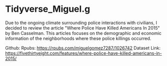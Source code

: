 # Tidyverse_Miguel.g

Due to the ongoing climate surrounding police interactions with civilians, I decided to review the article  "Where Police Have Killed Americans In 2015" by Ben Casselman. This articles focuses on the demographic and economic information of the neighborhoods where these police killings occurred. 

Github:
Rpubs: https://rpubs.com/miguelgomez7287/1026742
Dataset Link: https://fivethirtyeight.com/features/where-police-have-killed-americans-in-2015/
